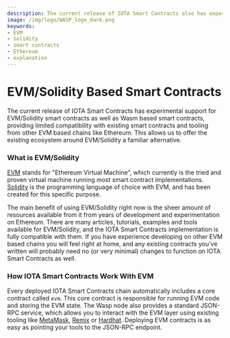 ```yaml
---
description: The current release of IOTA Smart Contracts also has experimental support for EVM/Solidity, providing limited compatibility with existing smart contracts and tooling from other EVM based chains like Ethereum.
image: /img/logo/WASP_logo_dark.png
keywords:
- EVM
- Solidity
- smart contracts
- Ethereum
- explanation
---
```

# EVM/Solidity Based Smart Contracts

The current release of IOTA Smart Contracts has experimental support for
EVM/Solidity smart contracts as well as Wasm based smart contracts, providing
limited compatibility with existing smart contracts and tooling from other EVM
based chains like Ethereum. This allows us to offer the existing ecosystem
around EVM/Solidity a familiar alternative.

### What is EVM/Solidity

[EVM](https://ethereum.org/en/developers/docs/evm/) stands for "Ethereum Virtual Machine", which currently is the tried and proven virtual machine running most smart contract implementations. [Solidity](https://soliditylang.org/) is the programming language of choice with EVM, and has been created for this specific purpose.

The main benefit of using EVM/Solidity right now is the sheer amount of resources available from it from years of development and experimentation on Ethereum. There are many articles, tutorials, examples and tools available for EVM/Solidity, and the IOTA Smart Contracts implementation is fully compatible with them. If you have experience developing on other EVM based chains you will feel right at home, and any existing contracts you've written will probably need no (or very minimal) changes to function on IOTA Smart Contracts as well.

### How IOTA Smart Contracts Work With EVM

Every deployed IOTA Smart Contracts chain automatically includes a core contract called `evm`. This core contract is responsible for running EVM code and storing the EVM state. The Wasp node also provides a standard JSON-RPC service, which allows you to interact with the EVM layer using existing tooling like [MetaMask](https://metamask.io/), [Remix](https://remix.ethereum.org/) or [Hardhat](https://hardhat.org/). Deploying EVM contracts is as easy as pointing your tools to the JSON-RPC endpoint.

